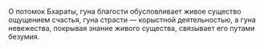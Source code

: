 О потомок Бхараты, гуна благости обусловливает живое существо ощущением счастья, гуна страсти — корыстной деятельностью, а гуна невежества, покрывая знание живого существа, связывает его путами безумия.